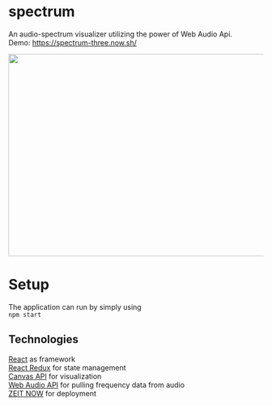 # spectrum

An audio-spectrum visualizer utilizing the power of Web Audio Api.\
Demo: https://spectrum-three.now.sh/

<img src="https://media0.giphy.com/media/KD17KKPq6PDUJPxFkJ/giphy.gif" width="700" height="400" />

# Setup

The application can run by simply using\
`npm start`

## Technologies

[React](https://reactjs.org/) as framework\
[React Redux](https://react-redux.js.org/) for state management\
[Canvas API](https://developer.mozilla.org/en-US/docs/Web/API/Canvas_API) for visualization\
[Web Audio API](https://developer.mozilla.org/en-US/docs/Web/API/Web_Audio_API) for pulling frequency data from audio\
[ZEIT NOW](https://zeit.co/) for deployment
